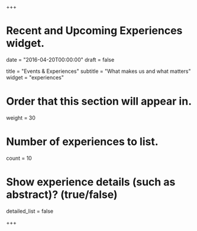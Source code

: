 +++
# Recent and Upcoming Experiences widget.

date = "2016-04-20T00:00:00"
draft = false

title = "Events & Experiences"
subtitle = "What makes us and what matters"
widget = "experiences"

# Order that this section will appear in.
weight = 30

# Number of experiences to list.
count = 10

# Show experience details (such as abstract)? (true/false)
detailed_list = false

+++
